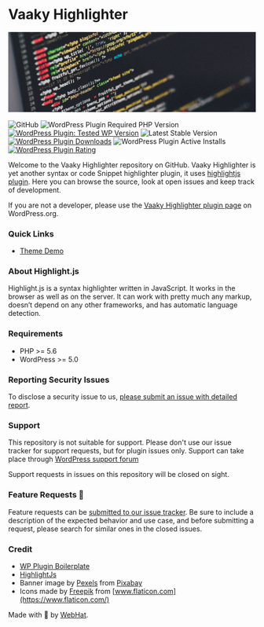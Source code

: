 # Vaaky Highlighter

![vaakya highlighter banner](./.wordpress-org/banner-1544x500.jpg "Code highlighter plugin for WordPress")

![GitHub](https://img.shields.io/github/license/finallyRaunak/vaaky-highlighter?style=flat-square)
![WordPress Plugin Required PHP Version](https://img.shields.io/wordpress/plugin/required-php/vaaky-highlighter?style=flat-square)
[![WordPress Plugin: Tested WP Version](https://img.shields.io/wordpress/plugin/tested/vaaky-highlighter?style=flat-square)](https://wordpress.org/plugins/vaaky-highlighter/)
![Latest Stable Version](https://img.shields.io/github/v/release/finallyRaunak/vaaky-highlighter?label=stable&style=flat-square)
[![WordPress Plugin Downloads](https://img.shields.io/wordpress/plugin/dt/vaaky-highlighter?style=flat-square)](https://wordpress.org/plugins/vaaky-highlighter/advanced/)
![WordPress Plugin Active Installs](https://img.shields.io/wordpress/plugin/installs/vaaky-highlighter?style=flat-square)
[![WordPress Plugin Rating](https://img.shields.io/wordpress/plugin/stars/vaaky-highlighter?style=flat-square)](https://wordpress.org/support/plugin/vaaky-highlighter/reviews/)


Welcome to the Vaaky Highlighter repository on GitHub. Vaaky Highlighter is yet another syntax or code Snippet highlighter plugin, it uses [highlightjs plugin](https://github.com/highlightjs/highlight.js). Here you can browse the source, look at open issues and keep track of development. 

If you are not a developer, please use the [Vaaky Highlighter plugin page](https://wordpress.org/plugins/vaaky-highlighter/) on WordPress.org.

### Quick Links

- [Theme Demo](https://www.webhat.in/?page_id=626&utm_source=github&utm_medium=readme.md&utm_campaign=repositories&utm_id=vaaky_highlighter&utm_term=Theme+Demo)

### About Highlight.js

Highlight.js is a syntax highlighter written in JavaScript. It works in the browser as well as on the server. It can work with pretty much any markup, doesn’t depend on any other frameworks, and has automatic language detection.

### Requirements
- PHP >= 5.6
- WordPress >= 5.0

### Reporting Security Issues
To disclose a security issue to us, [please submit an issue with detailed report](https://github.com/finallyRaunak/vaaky-highlighter/issues/new/).

### Support
This repository is not suitable for support. Please don't use our issue tracker for support requests, but for plugin issues only. Support can take place through [WordPress support forum](https://wordpress.org/support/plugin/vaaky-highlighter)

Support requests in issues on this repository will be closed on sight.

### Feature Requests 🚀

Feature requests can be [submitted to our issue tracker](https://github.com/finallyRaunak/vaaky-highlighter/issues/new/). Be sure to include a description of the expected behavior and use case, and before submitting a request, please search for similar ones in the closed issues.

### Credit

- [WP Plugin Boilerplate](https://github.com/adamradocz/WordPress-Plugin-Template)
- [HighlightJs](https://github.com/highlightjs/highlight.js)
- Banner image by [Pexels](https://pixabay.com/users/pexels-2286921/) from [Pixabay](https://pixabay.com/)
- Icons made by [Freepik](https://www.freepik.com) from [www.flaticon.com](https://www.flaticon.com/)


Made with 💜 by <a href="https://www.webhat.in/">WebHat</a>.